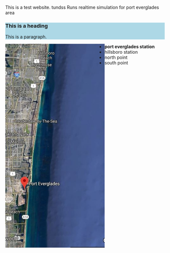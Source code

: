 
This is a test website. tundss
Runs realtime simulation for port everglades area
<description description description descriptions >
<description description description description >

<html>  
 <div style="background-color:lightblue">
  <h3>This is a heading</h3>
  <p>This is a paragraph.</p>
</div> 
<p>
  
  <img src="map.JPG" alt="Smiley face" align="left"> 

  
</p>
<ul>
 <li><strong>port everglades station</strong></li>
 <li>hillsboro station</li>
 <li>north point</li>
 <li>south point </li>
</ul>
</html>




